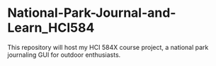 # National-Park-Journal-and-Learn_HCI584
This repository will host my HCI 584X course project, a national park journaling GUI for outdoor enthusiasts.

